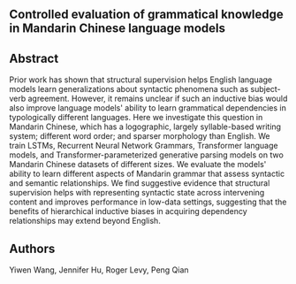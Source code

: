 ## Controlled evaluation of grammatical knowledge in Mandarin Chinese language models

## Abstract
Prior work has shown that structural supervision helps English language models learn generalizations about syntactic phenomena such as subject-verb agreement. However, it remains unclear if such an inductive bias would also improve language models' ability to learn grammatical dependencies in typologically different languages. Here we investigate this question in Mandarin Chinese, which has a logographic, largely syllable-based writing system; different word order; and sparser morphology than English. We train LSTMs, Recurrent Neural Network Grammars, Transformer language models, and Transformer-parameterized generative parsing models on two Mandarin Chinese datasets of different sizes. We evaluate the models' ability to learn different aspects of Mandarin grammar that
assess syntactic and semantic relationships. We find suggestive evidence that structural supervision helps with representing syntactic state across intervening content and improves performance in low-data settings, suggesting that the benefits of hierarchical inductive biases in acquiring dependency relationships may extend beyond English.

## Authors
Yiwen Wang, Jennifer Hu, Roger Levy, Peng Qian
